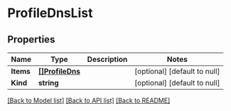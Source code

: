 # ProfileDnsList

## Properties
Name | Type | Description | Notes
------------ | ------------- | ------------- | -------------
**Items** | [**[]ProfileDns**](profile_dns.md) |  | [optional] [default to null]
**Kind** | **string** |  | [optional] [default to null]

[[Back to Model list]](../README.md#documentation-for-models) [[Back to API list]](../README.md#documentation-for-api-endpoints) [[Back to README]](../README.md)


